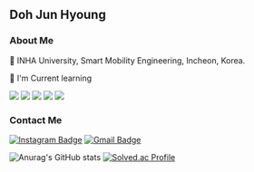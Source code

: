 ## Doh Jun Hyoung

### About Me
:school: INHA University, Smart Mobility Engineering, Incheon, Korea.

🌱 I'm Current learning

<img src="https://img.shields.io/badge/Python-3776AB?style=flat-square&logo=Python&logoColor=white"/> <img src="https://img.shields.io/badge/C-00599C?style=flat-square&logo=C&logoColor=white"/> <img src="https://img.shields.io/badge/HTML5-E34F26?style=flat-square&logo=HTML5&logoColor=white"/> <img src="https://img.shields.io/badge/CSS3-1572B6?style=flat-square&logo=CSS3&logoColor=white"/> <img src="https://img.shields.io/badge/JavaScript-F7DF1E?style=flat-square&logo=JavaScript&logoColor=black"/>





### Contact Me
[![Instagram Badge](https://img.shields.io/badge/Instagram-9c38d1?style=flat&logo=Instagram&logoColor=white)](https://www.instagram.com/dohjh02l9/) 
[![Gmail Badge](https://img.shields.io/badge/Gmail-D14836?style=flat&logo=Gmail&logoColor=white)](mailto:dohjh0219@gmail.com)

![Anurag's GitHub stats](https://github-readme-stats.vercel.app/api?username=dohjh0219&show_icons=true&theme=dracula)
[![Solved.ac Profile](http://mazassumnida.wtf/api/v2/generate_badge?boj=dohjh0219)](https://solved.ac/dohjh0219/)


<!--
**dohjh0219/dohjh0219** is a ✨ _special_ ✨ repository because its `README.md` (this file) appears on your GitHub profile.

Here are some ideas to get you started:

- 🔭 I’m currently working on ...
- 🌱 I’m currently learning ...
- 👯 I’m looking to collaborate on ...
- 🤔 I’m looking for help with ...
- 💬 Ask me about ...
- 📫 How to reach me: ...
- 😄 Pronouns: ...
- ⚡ Fun fact: ...
-->
